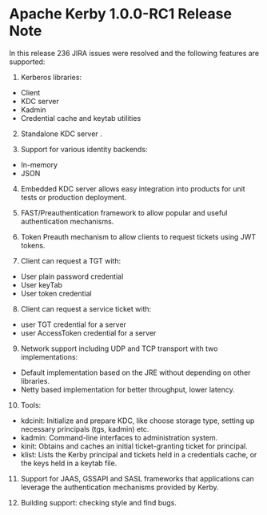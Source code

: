<!--
  Licensed to the Apache Software Foundation (ASF) under one
  or more contributor license agreements.  See the NOTICE file
  distributed with this work for additional information
  regarding copyright ownership.  The ASF licenses this file
  to you under the Apache License, Version 2.0 (the
  "License"); you may not use this file except in compliance
  with the License.  You may obtain a copy of the License at

  http://www.apache.org/licenses/LICENSE-2.0

  Unless required by applicable law or agreed to in writing,
  software distributed under the License is distributed on an
  "AS IS" BASIS, WITHOUT WARRANTIES OR CONDITIONS OF ANY
  KIND, either express or implied.  See the License for the
  specific language governing permissions and limitations
  under the License.
-->

Apache Kerby 1.0.0-RC1 Release Note
===================================

In this release 236 JIRA issues were resolved and the following features are supported:

1. Kerberos libraries:
  - Client
  - KDC server
  - Kadmin
  - Credential cache and keytab utilities

2. Standalone KDC server .

3. Support for various identity backends:
  - In-memory
  - JSON

4. Embedded KDC server allows easy integration into products for unit tests or production deployment.

5. FAST/Preauthentication framework to allow popular and useful authentication mechanisms.

6. Token Preauth mechanism to allow clients to request tickets using JWT tokens.

7. Client can request a TGT with:
  - User plain password credential
  - User keyTab
  - User token credential

8. Client can request a service ticket with:
  - user TGT credential for a server
  - user AccessToken credential for a server

9. Network support including UDP and TCP transport with two implementations:
  - Default implementation based on the JRE without depending on other libraries.
  - Netty based implementation for better throughput, lower latency.

10. Tools:
  - kdcinit: Initialize and prepare KDC, like choose storage type, setting up necessary principals (tgs, kadmin) etc.
  - kadmin: Command-line interfaces to administration system.
  - kinit: Obtains and caches an initial ticket-granting ticket for principal.
  - klist: Lists the Kerby principal and tickets held in a credentials cache, or the keys held in a keytab file.

11. Support for JAAS, GSSAPI and SASL frameworks that applications can leverage the authentication mechanisms provided by Kerby.

12. Building support: checking style and find bugs.
